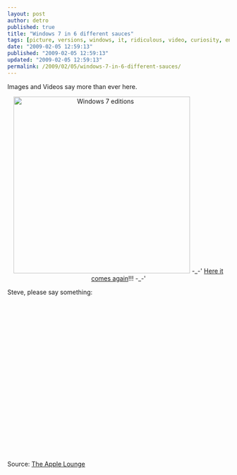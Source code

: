 ```yaml
---
layout: post
author: detro
published: true
title: "Windows 7 in 6 different sauces"
tags: [picture, versions, windows, it, ridiculous, video, curiosity, english, new]
date: "2009-02-05 12:59:13"
published: "2009-02-05 12:59:13"
updated: "2009-02-05 12:59:13"
permalink: /2009/02/05/windows-7-in-6-different-sauces/
---
```


Images and Videos say more than ever here.
<div align="center">
<a href="http://gadgets.boingboing.net/windows7editions.jpg"><img src="http://gadgets.boingboing.net/windows7editions.jpg" alt="Windows 7 editions" width="400" /></a>
-_-' <a href="http://www.detronizator.org/2007/02/04/windows-vista-vs-macosx-leopard/">Here it comes again</a>!!! -_-'
</div>

Steve, please say something:
<div align="center">
<object width="425" height="344"><param name="movie" value="http://www.youtube.com/v/7RsOIdF_DdY&hl=en&fs=1"></param><param name="allowFullScreen" value="true"></param><param name="allowscriptaccess" value="always"></param><embed src="http://www.youtube.com/v/7RsOIdF_DdY&hl=en&fs=1" type="application/x-shockwave-flash" allowscriptaccess="always" allowfullscreen="true" width="425" height="344"></embed></object>
</div>

Source: <a href="http://www.theapplelounge.com/cultura-societa/microsoft/windows-7-sei-versioni-disponibili/">The Apple Lounge</a>
